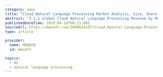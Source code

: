 ```yaml
---
category: news
title: "Cloud Natural Language Processing Market Analysis, Size, Share, Growth, Industry Demand, Trends, Forecast To 2025"
abstract: "3.1.1 Global Cloud Natural Language Processing Revenue by Manufacturers (2014-2019) 3.1.2 Global Cloud Natural Language Processing Revenue Market Share by Manufacturers (2014-2019) 3.1.3 Global Cloud Natural Language Processing Market Concentration Ratio ..."
publishedDateTime: 2019-06-10T08:11:00Z
sourceUrl: https://menafn.com/1098624197/Cloud-Natural-Language-Processing-Market-Analysis-Size-Share-Growth-Industry-Demand-Trends-Forecast-To-2025?src=Rss
type: article

provider:
  name: MENAFN
  id: menafn

topics:
  - AI
  - natural language processing
---
```

